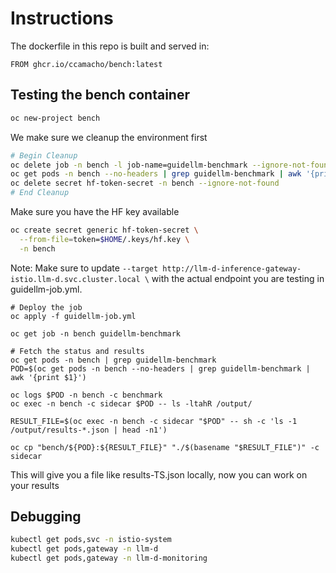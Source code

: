 
# Instructions

The dockerfile in this repo is built and served in:

```
FROM ghcr.io/ccamacho/bench:latest
```

## Testing the bench container

```bash
oc new-project bench
```

We make sure we cleanup the environment first

```bash
# Begin Cleanup
oc delete job -n bench -l job-name=guidellm-benchmark --ignore-not-found
oc get pods -n bench --no-headers | grep guidellm-benchmark | awk '{print $1}' | xargs -r -n1 oc delete pod -n bench
oc delete secret hf-token-secret -n bench --ignore-not-found
# End Cleanup
```

Make sure you have the HF key available

```bash
oc create secret generic hf-token-secret \
  --from-file=token=$HOME/.keys/hf.key \
  -n bench
```

Note: Make sure to update
`--target http://llm-d-inference-gateway-istio.llm-d.svc.cluster.local \`
with the actual endpoint you are testing in guidellm-job.yml.

```
# Deploy the job
oc apply -f guidellm-job.yml

oc get job -n bench guidellm-benchmark

# Fetch the status and results
oc get pods -n bench | grep guidellm-benchmark
POD=$(oc get pods -n bench --no-headers | grep guidellm-benchmark | awk '{print $1}')

oc logs $POD -n bench -c benchmark
oc exec -n bench -c sidecar $POD -- ls -ltahR /output/

RESULT_FILE=$(oc exec -n bench -c sidecar "$POD" -- sh -c 'ls -1 /output/results-*.json | head -n1')

oc cp "bench/${POD}:${RESULT_FILE}" "./$(basename "$RESULT_FILE")" -c sidecar

```

This will give you a file like results-TS.json locally,
now you can work on your results

## Debugging

```bash
kubectl get pods,svc -n istio-system
kubectl get pods,gateway -n llm-d
kubectl get pods,gateway -n llm-d-monitoring
```
